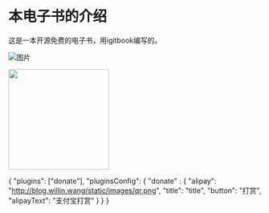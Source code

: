 # 本电子书的介绍

这是一本开源免费的电子书，用igitbook编写的。

![图片](http://img.bimg.126.net/photo/ZZ5EGyuUCp9hBPk6_s4Ehg==/5727171351132208489.jpg)

<img src="http://img.bimg.126.net/photo/ZZ5EGyuUCp9hBPk6_s4Ehg==/5727171351132208489.jpg"
 width="200px" >

{
	"plugins": ["donate"],
	"pluginsConfig": {
		"donate" : {
			"alipay": "http://blog.willin.wang/static/images/qr.png",
			"title": "title",
			"button": "打赏",
			"alipayText": "支付宝打赏"
		}
	}
}